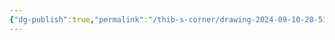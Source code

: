 ```yaml
---
{"dg-publish":true,"permalink":"/thib-s-corner/drawing-2024-09-10-20-51-45-excalidraw/","tags":["excalidraw"],"noteIcon":""}
---
```

<style> .container {font-family: sans-serif; text-align: center;} .button-wrapper button {z-index: 1;height: 40px; width: 100px; margin: 10px;padding: 5px;} .excalidraw .App-menu_top .buttonList { display: flex;} .excalidraw-wrapper { height: 800px; margin: 50px; position: relative;} :root[dir="ltr"] .excalidraw .layer-ui__wrapper .zen-mode-transition.App-menu_bottom--transition-left {transform: none;} </style><script src="https://cdn.jsdelivr.net/npm/react@17/umd/react.production.min.js"></script><script src="https://cdn.jsdelivr.net/npm/react-dom@17/umd/react-dom.production.min.js"></script><script type="text/javascript" src="https://cdn.jsdelivr.net/npm/@excalidraw/excalidraw@0/dist/excalidraw.production.min.js"></script><div id="Drawing_2024-09-10_2051.45.excalidraw.md"></div><script>(function(){const InitialData={"type":"excalidraw","version":2,"source":"https://github.com/zsviczian/obsidian-excalidraw-plugin/releases/tag/2.4.3","elements":[{"type":"ellipse","version":581,"versionNonce":1408900501,"index":"a8","isDeleted":false,"id":"QyRib2sSdfvJoFtGJY-EB","fillStyle":"solid","strokeWidth":2,"strokeStyle":"solid","roughness":1,"opacity":100,"angle":0,"x":-189.01470588235293,"y":-282.51019274286864,"strokeColor":"#1e1e1e","backgroundColor":"#a5d8ff","width":303.46851385390414,"height":275.1428571428571,"seed":553367067,"groupIds":["yfgSgEQ6zMiosoQP2AA66"],"frameId":null,"roundness":{"type":2},"boundElements":[{"type":"text","id":"2sCkp5Yd"}],"updated":1726169738449,"link":null,"locked":false},{"type":"text","version":631,"versionNonce":376435259,"index":"a9","isDeleted":false,"id":"2sCkp5Yd","fillStyle":"solid","strokeWidth":2,"strokeStyle":"solid","roughness":1,"opacity":100,"angle":0,"x":-113.20775784419195,"y":-184.48927030227466,"strokeColor":"#1e1e1e","backgroundColor":"transparent","width":152.2699737548828,"height":79.54563218091342,"seed":1432757403,"groupIds":["yfgSgEQ6zMiosoQP2AA66"],"frameId":null,"roundness":null,"boundElements":[],"updated":1726169738449,"link":null,"locked":false,"fontSize":31.818252872365367,"fontFamily":5,"text":"AVEVA PI\nSystem","rawText":"AVEVA PI System","textAlign":"center","verticalAlign":"middle","containerId":"QyRib2sSdfvJoFtGJY-EB","originalText":"AVEVA PI System","autoResize":true,"lineHeight":1.25},{"type":"rectangle","version":158,"versionNonce":410410875,"index":"aA","isDeleted":false,"id":"mRPyTdTQhrKYhEs7vjXxb","fillStyle":"solid","strokeWidth":2,"strokeStyle":"solid","roughness":1,"opacity":100,"angle":0,"x":176.25,"y":-399.6614532470703,"strokeColor":"#1e1e1e","backgroundColor":"#ffc9c9","width":205,"height":106,"seed":732087925,"groupIds":[],"frameId":null,"roundness":{"type":3},"boundElements":[{"type":"text","id":"guSyckJ9"}],"updated":1725994478039,"link":null,"locked":false},{"type":"text","version":116,"versionNonce":1393735707,"index":"aB","isDeleted":false,"id":"guSyckJ9","fillStyle":"solid","strokeWidth":2,"strokeStyle":"solid","roughness":1,"opacity":100,"angle":0,"x":215.5900421142578,"y":-359.1614532470703,"strokeColor":"#1e1e1e","backgroundColor":"#ffc9c9","width":126.31991577148438,"height":25,"seed":1892429781,"groupIds":[],"frameId":null,"roundness":null,"boundElements":[],"updated":1725994478039,"link":null,"locked":false,"fontSize":20,"fontFamily":5,"text":"Asset Health","rawText":"Asset Health","textAlign":"center","verticalAlign":"middle","containerId":"mRPyTdTQhrKYhEs7vjXxb","originalText":"Asset Health","autoResize":true,"lineHeight":1.25},{"type":"rectangle","version":179,"versionNonce":69199675,"index":"aH","isDeleted":false,"id":"-0anHhUtlCfbYfRg2_zlH","fillStyle":"solid","strokeWidth":2,"strokeStyle":"solid","roughness":1,"opacity":100,"angle":0,"x":177.25,"y":-209.6614532470703,"strokeColor":"#1e1e1e","backgroundColor":"#ffc9c9","width":205,"height":106,"seed":248424917,"groupIds":[],"frameId":null,"roundness":{"type":3},"boundElements":[{"type":"text","id":"NkoOoyNE"}],"updated":1725994516287,"link":null,"locked":false},{"type":"text","version":149,"versionNonce":799587387,"index":"aI","isDeleted":false,"id":"NkoOoyNE","fillStyle":"solid","strokeWidth":2,"strokeStyle":"solid","roughness":1,"opacity":100,"angle":0,"x":245.11002349853516,"y":-169.1614532470703,"strokeColor":"#1e1e1e","backgroundColor":"#ffc9c9","width":69.27995300292969,"height":25,"seed":2137302837,"groupIds":[],"frameId":null,"roundness":null,"boundElements":[],"updated":1725994522145,"link":null,"locked":false,"fontSize":20,"fontFamily":5,"text":"Quality","rawText":"Quality","textAlign":"center","verticalAlign":"middle","containerId":"-0anHhUtlCfbYfRg2_zlH","originalText":"Quality","autoResize":true,"lineHeight":1.25},{"type":"rectangle","version":147,"versionNonce":1022402805,"index":"aO","isDeleted":false,"id":"w6073AH3xEcbCRHLZkcCD","fillStyle":"solid","strokeWidth":2,"strokeStyle":"solid","roughness":1,"opacity":100,"angle":0,"x":184.25,"y":6.3385467529296875,"strokeColor":"#1e1e1e","backgroundColor":"#ffc9c9","width":205,"height":106,"seed":351178203,"groupIds":[],"frameId":null,"roundness":{"type":3},"boundElements":[{"type":"text","id":"4zfXU2vm"}],"updated":1725994491178,"link":null,"locked":false},{"type":"text","version":105,"versionNonce":8043093,"index":"aP","isDeleted":false,"id":"4zfXU2vm","fillStyle":"solid","strokeWidth":2,"strokeStyle":"solid","roughness":1,"opacity":100,"angle":0,"x":223.5900421142578,"y":46.83854675292969,"strokeColor":"#1e1e1e","backgroundColor":"#ffc9c9","width":126.31991577148438,"height":25,"seed":1094064763,"groupIds":[],"frameId":null,"roundness":null,"boundElements":[],"updated":1725994491178,"link":null,"locked":false,"fontSize":20,"fontFamily":5,"text":"Asset Health","rawText":"Asset Health","textAlign":"center","verticalAlign":"middle","containerId":"w6073AH3xEcbCRHLZkcCD","originalText":"Asset Health","autoResize":true,"lineHeight":1.25}],"appState":{"theme":"dark","viewBackgroundColor":"#ffffff","currentItemStrokeColor":"#1e1e1e","currentItemBackgroundColor":"#ffc9c9","currentItemFillStyle":"solid","currentItemStrokeWidth":2,"currentItemStrokeStyle":"solid","currentItemRoughness":1,"currentItemOpacity":100,"currentItemFontFamily":5,"currentItemFontSize":20,"currentItemTextAlign":"left","currentItemStartArrowhead":null,"currentItemEndArrowhead":"arrow","currentItemArrowType":"round","scrollX":228.70588235294116,"scrollY":461.703732658835,"zoom":{"value":1.7},"currentItemRoundness":"round","gridSize":20,"gridStep":5,"gridModeEnabled":false,"gridColor":{"Bold":"#C9C9C9","Regular":"#EDEDED"},"currentStrokeOptions":null,"frameRendering":{"enabled":true,"clip":true,"name":true,"outline":true},"objectsSnapModeEnabled":false,"activeTool":{"type":"selection","customType":null,"locked":false,"lastActiveTool":null}},"files":{}};InitialData.scrollToContent=true;App=()=>{const e=React.useRef(null),t=React.useRef(null),[n,i]=React.useState({width:void 0,height:void 0});return React.useEffect(()=>{i({width:t.current.getBoundingClientRect().width,height:t.current.getBoundingClientRect().height});const e=()=>{i({width:t.current.getBoundingClientRect().width,height:t.current.getBoundingClientRect().height})};return window.addEventListener("resize",e),()=>window.removeEventListener("resize",e)},[t]),React.createElement(React.Fragment,null,React.createElement("div",{className:"excalidraw-wrapper",ref:t},React.createElement(ExcalidrawLib.Excalidraw,{ref:e,width:n.width,height:n.height,initialData:InitialData,viewModeEnabled:!0,zenModeEnabled:!0,gridModeEnabled:!1})))},excalidrawWrapper=document.getElementById("Drawing_2024-09-10_2051.45.excalidraw.md");ReactDOM.render(React.createElement(App),excalidrawWrapper);})();</script>